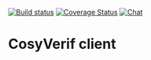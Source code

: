 [![Build status](https://app.wercker.com/status/1e8a7779b25118a6a8d16641b88d2b5a/s/master "wercker status")](https://app.wercker.com/project/byKey/1e8a7779b25118a6a8d16641b88d2b5a)
[![Coverage Status](https://coveralls.io/repos/github/cosyverif/client/badge.svg?branch=master)](https://coveralls.io/github/cosyverif/client?branch=master)
[![Chat](https://badges.gitter.im/cosyverif/client.svg)](https://gitter.im/cosyverif/client?utm_source=badge&utm_medium=badge&utm_campaign=pr-badge&utm_content=badge)

# CosyVerif client
